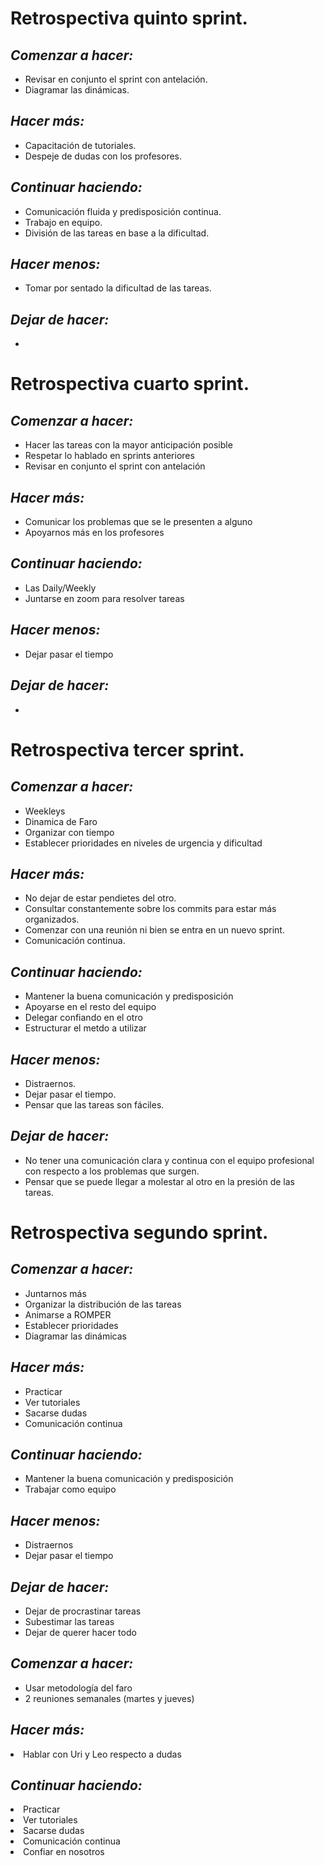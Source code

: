 # Retrospectiva quinto sprint. 

## *Comenzar a hacer:*

<ul>   
  <li>Revisar en conjunto el sprint con antelación.</li>
  <li>Diagramar las dinámicas.</li>
</ul>

## *Hacer más:*

<ul>
  <li>Capacitación de tutoriales.</li>
  <li>Despeje de dudas con los profesores.</li>
</ul>

## *Continuar haciendo:*

<ul>
  <li>Comunicación fluida y predisposición continua.</li>
  <li>Trabajo en equipo.</li>
  <li>División de las tareas en base a la dificultad.</li>
</ul>

## *Hacer menos:*

<ul>
  <li>Tomar por sentado la dificultad de las tareas.</li>
</ul>


## *Dejar de hacer:*

<ul>   
  <li></li>
</ul>

# Retrospectiva cuarto sprint.

## *Comenzar a hacer:*

<ul>   
  <li>Hacer las tareas con la mayor anticipación posible</li>
  <li>Respetar lo hablado en sprints anteriores</li>
  <li>Revisar en conjunto el sprint con antelación</li>
</ul>

## *Hacer más:*

<ul>   
  <li>Comunicar los problemas que se le presenten a alguno</li>
  <li>Apoyarnos más en los profesores</li>
</ul>

## *Continuar haciendo:*

<ul>   
  <li>Las Daily/Weekly</li>
  <li>Juntarse en zoom para resolver tareas</li>
</ul>

## *Hacer menos:*

<ul>   
  <li>Dejar pasar el tiempo</li>
</ul>

## *Dejar de hacer:*

<ul>   
  <li></li>
</ul>


# Retrospectiva tercer sprint.

## *Comenzar a hacer:*

<ul>   
  <li>Weekleys</li>
  <li>Dinamica de Faro</li>
  <li>Organizar con tiempo</li>
  <li>Establecer prioridades en niveles de urgencia y dificultad</li>
</ul>

## *Hacer más:*

<ul>
  <li>No dejar de estar pendietes del otro.</li>
  <li>Consultar constantemente sobre los commits para estar más organizados.</li>
  <li>Comenzar con una reunión ni bien se entra en un nuevo sprint.</li>
  <li>Comunicación continua.</li>
</ul>

## *Continuar haciendo:*

<ul>
  <li>Mantener la buena comunicación y predisposición</li>
  <li>Apoyarse en el resto del equipo</li>
  <li>Delegar confiando en el otro</li>
  <li>Estructurar el metdo a utilizar</li>
</ul>

## *Hacer menos:*

<ul>
  <li>Distraernos.</li>
  <li>Dejar pasar el tiempo.</li>
  <li>Pensar que las tareas son fáciles.</li>
</ul>

## *Dejar de hacer:*

<ul>
  <li>No tener una comunicación clara y continua con el equipo profesional con respecto a los problemas que surgen.</li>
  <li>Pensar que se puede llegar a molestar al otro en la presión de las tareas.</li>
</ul>


# Retrospectiva segundo sprint. 

## *Comenzar a hacer:*

<ul>   
  <li>Juntarnos más</li>
  <li>Organizar la distribución de las tareas</li>
  <li>Animarse a ROMPER</li>
  <li>Establecer prioridades</li>
  <li>Diagramar las dinámicas</li>
</ul>

## *Hacer más:*

<ul>
  <li>Practicar</li>
  <li>Ver tutoriales</li>
  <li>Sacarse dudas</li>
  <li>Comunicación continua</li>
</ul>

## *Continuar haciendo:*

<ul>
  <li>Mantener la buena comunicación y predisposición</li>
  <li>Trabajar como equipo</li>
</ul>

## *Hacer menos:*

<ul>
  <li>Distraernos</li>
  <li>Dejar pasar el tiempo</li>
</ul>

## *Dejar de hacer:*

<ul>
  <li>Dejar de procrastinar tareas</li>
  <li>Subestimar las tareas</li>
  <li>Dejar de querer hacer todo</li>
</ul>

## *Comenzar a hacer:*

<ul>   
  <li>Usar metodología del faro</li>
  <li>2 reuniones semanales (martes y jueves)</li>
</ul>

## *Hacer más:*

<li>Hablar con Uri y Leo respecto a dudas</li>

## *Continuar haciendo:*

  <li>Practicar</li>
  <li>Ver tutoriales</li>
  <li>Sacarse dudas</li>
  <li>Comunicación continua</li>
  <li>Confiar en nosotros</li>